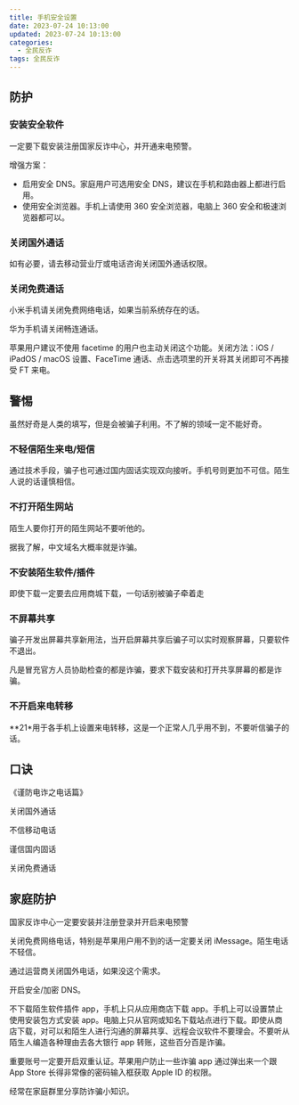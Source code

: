 ```yaml
---
title: 手机安全设置
date: 2023-07-24 10:13:00
updated: 2023-07-24 10:13:00
categories:
  - 全民反诈
tags: 全民反诈
---
```


## 防护

### 安装安全软件

一定要下载安装注册国家反诈中心，并开通来电预警。

增强方案：

* 启用安全 DNS。家庭用户可选用安全 DNS，建议在手机和路由器上都进行启用。
* 使用安全浏览器。手机上请使用 360 安全浏览器，电脑上 360 安全和极速浏览器都可以。

### 关闭国外通话

如有必要，请去移动营业厅或电话咨询关闭国外通话权限。

### 关闭免费通话

小米手机请关闭免费网络电话，如果当前系统存在的话。

华为手机请关闭畅连通话。

苹果用户建议不使用 facetime 的用户也主动关闭这个功能。关闭方法：iOS / iPadOS / macOS 设置、FaceTime 通话、点击选项里的开关将其关闭即可不再接受 FT 来电。

## 警惕

虽然好奇是人类的填写，但是会被骗子利用。不了解的领域一定不能好奇。

### 不轻信陌生来电/短信

通过技术手段，骗子也可通过国内固话实现双向接听。手机号则更加不可信。陌生人说的话谨慎相信。

### 不打开陌生网站

陌生人要你打开的陌生网站不要听他的。

据我了解，中文域名大概率就是诈骗。

### 不安装陌生软件/插件

即使下载一定要去应用商城下载，一句话别被骗子牵着走

### 不屏幕共享

骗子开发出屏幕共享新用法，当开启屏幕共享后骗子可以实时观察屏幕，只要软件不退出。

凡是冒充官方人员协助检查的都是诈骗，要求下载安装和打开共享屏幕的都是诈骗。

### 不开启来电转移

**21*用于各手机上设置来电转移，这是一个正常人几乎用不到，不要听信骗子的话。

## 口诀

《谨防电诈之电话篇》

关闭国外通话

不信移动电话

谨信国内固话

关闭免费通话

## 家庭防护

国家反诈中心一定要安装并注册登录并开启来电预警

关闭免费网络电话，特别是苹果用户用不到的话一定要关闭 iMessage。陌生电话不轻信。

通过运营商关闭国外电话，如果没这个需求。

开启安全/加密 DNS。

不下载陌生软件插件 app，手机上只从应用商店下载 app。手机上可以设置禁止使用安装包方式安装 app。电脑上只从官网或知名下载站点进行下载。即使从商店下载，对可以和陌生人进行沟通的屏幕共享、远程会议软件不要理会。不要听从陌生人编造各种理由去各大银行 app 转账，这些百分百是诈骗。

重要账号一定要开启双重认证。苹果用户防止一些诈骗 app 通过弹出来一个跟 App Store 长得非常像的密码输入框获取 Apple ID 的权限。

经常在家庭群里分享防诈骗小知识。
